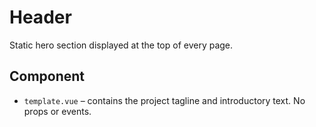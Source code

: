 # Header

Static hero section displayed at the top of every page.

## Component
- `template.vue` – contains the project tagline and introductory text. No props or events.
